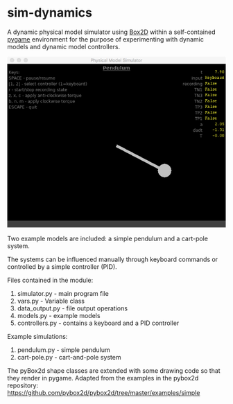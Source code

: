 # sim-dynamics

A dynamic physical model simulator using [Box2D](https://github.com/pybox2d) within a
self-contained [pygame](https://www.pygame.org/) environment for the purpose of
experimenting with dynamic models and dynamic model
controllers.

<img src="/images/screenshot.png" alt="Screenshot">

Two example models are included: a simple pendulum and
a cart-pole system. 

The systems can be influenced manually through keyboard
commands or controlled by a simple controller (PID).

Files contained in the module:

1. simulator.py - main program file
2. vars.py - Variable class
3. data_output.py - file output operations
4. models.py - example models
5. controllers.py - contains a keyboard and a PID controller

Example simulations:

1. pendulum.py - simple pendulum
2. cart-pole.py - cart-and-pole system

The pyBox2d shape classes are extended with some drawing
code so that they render in pygame.  Adapted from the examples 
in the pybox2d repository:
https://github.com/pybox2d/pybox2d/tree/master/examples/simple
